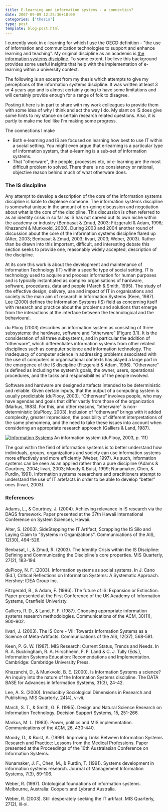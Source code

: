 ```yaml
---
title: E-learning and information systems - a connection?
date: 2007-09-09 12:25:36+10:00
categories: ['thesis']
type: post
template: blog-post.html
---
```

I currently work in e-learning for which I use the OECD definition - "the use of information and communication technologies to support and enhance learning and teaching". My original discipline as an academic is [the information systems discipline](http://www.isworld.org/). To some extent, I believe this background provides some useful insights that help with the implementation of e-learning within a university context.

The following is an excerpt from my thesis which attempts to give my perceptions of the information systems discipline. It was written at least 3 or 4 years ago and is almost certainly going to have some limitations and will certainly provide enough for a range of folk to disagree.

Posting it here is in part to share with my work colleagues to provide them with some idea of why I think and act the way I do. My slant on IS does give some hints to my stance on certain research related questions. Also, it is partly to make me feel like I'm making some progress.

The connections I make

- Both e-learning and IS are focused on learning how best to use IT within a social setting. You might even argue that e-learning is a particular type of information system, that e-learning is a sub-set of information systems.
- That "otherware", the people, processes etc, or e-learning are the most difficult problem to solved. There there is no consistency or rational, objective reason behind much of what otherware does.

### The IS discipline

Any attempt to develop a description of the core of the information systems discipline is liable to displease someone. The information systems discipline is somewhat unique in the amount of on-going discussion and negotiation about what is the core of the discipline. This discussion is often referred to as an identity crisis in so far as IS has not carved out its own niche within the academy or industry (Benbasat & Zmud, 2003; Fitzgerald & Adam, 1996; Khazanchi & Munkvold, 2000). During 2003 and 2004 another round of discussion about the core of the information systems discipline flared up (Alter, 2003; Benbasat & Zmud, 2003; Iivari, 2003; Weber, 2003). Rather than be drawn into this important, difficult, and interesting debate this section seeks to provide one, reasonably widely accepted, description of the discipline.

At its core this work is about the development and maintenance of Information Technology (IT) within a specific type of social setting. IT is technology used to acquire and process information for human purposes and is typically instantiated as complex organisations of hardware, software, procedures, data and people (March & Smith, 1995). The study of the effective design, delivery, use and impact of IT in organisations and society is the main aim of research in Information Systems (Keen, 1987). Lee (2000) defines the Information Systems (IS) field as concerning itself with research and practice about the problems and solutions that emerge from the interactions at the interface between the technological and the behavioural.

du Plooy (2003) describes an information system as consisting of three subsystems: the hardware, software and “otherware” (Figure 3.1). It is the consideration of all three subsystems, and in particular the addition of “otherware”, which differentiates information systems from other related disciplines such as computer science and information technology. The inadequacy of computer science in addressing problems associated with the use of computers in organisational contexts has played a large part in the emergence of the IS discipline (Fitzgerald & Adam, 1996). “Otherware” is defined as including the system’s goals, the owner, users, operational procedures, and the tasks and responsibilities of the people involved.

Software and hardware are designed artefacts intended to be deterministic and reliable. Given certain inputs, that the output of a computing system is usually predictable (duPlooy, 2003). “Otherware” involves people, who may have agendas and goals that differ vastly from those of the organization (Markus, 1983). For this, and other reasons, “otherware” is non-deterministic (duPlooy, 2003). Inclusion of “otherware” brings with it added complexity, greater imprecision, the possibility of different interpretations of the same phenomena, and the need to take these issues into account when considering an appropriate research approach (Galliers & Land, 1987).

[![Information Systems](http://cq-pan.cqu.edu.au/david-jones/blog/wp-content/uploads/2007/09/image001.gif)](http://cq-pan.cqu.edu.au/david-jones/blog/wp-content/uploads/2007/09/image001.gif "Information Systems") An information system (duPlooy, 2003, p. 111)

The goal within the field of information systems is to better understand how individuals, groups, organizations and society can use information systems more effectively and more efficiently (Weber, 1997). As such, information systems can be seen as an applied rather than a pure discipline (Adams & Courtney, 2004; Iivari, 2003; Moody & Buist, 1999; Nunamaker, Chen, & Purdin, 1991). Information systems researchers and practitioners attempt to understand the use of IT artefacts in order to be able to develop “better” ones (Iivari, 2003).

### References

Adams, L., & Courtney, J. (2004). Achieving relevance in IS research via the DAGS framework. Paper presented at the 37th Hawaii International Conference on System Sciences, Hawaii.

Alter, S. (2003). SideStepping the IT Artifact, Scrapping the IS Silo and Laying Claim to "Systems in Organizations". Communications of the AIS, 12(30), 494-526.

Benbasat, I., & Zmud, R. (2003). The Identity Crisis within the IS Discipline: Defining and Communicating the Discipline's core properties. MIS Quarterly, 27(2), 183-194.

duPlooy, N. F. (2003). Information systems as social systems. In J. Cano (Ed.), Critical Reflections on Information Systems: A Systematic Approach. Hershey: IDEA Group Inc.

Fitzgerald, B., & Adam, F. (1996). The future of IS: Expansion or Extinction. Paper presented at the First Conference of the UK Academy of Information Systems, Cranfield Univeristy.

Galliers, R. D., & Land, F. F. (1987). Choosing appropriate information systems research methodologies. Communications of the ACM, 30(11), 900-902.

Iivari, J. (2003). The IS Core - VII: Towards Information Systems as a Science of Meta-Artifacts. Communications of the AIS, 12(37), 568-581.

Keen, P. G. W. (1987). MIS Research: Current Status, Trends and Needs. In R. A. Buckingham, R. A. Hirschheim, F. F. Land & C. J. Tully (Eds.), Information Systems Education: Recomendations and Implementation. Cambridge: Cambridge University Press.

Khazanchi, D., & Munkvold, B. E. (2000). Is Information Systems a science? An inquiry into the nature of the Information Systems discipline. The DATA BASE for Advances in Information Systems, 31(3), 24-42.

Lee, A. S. (2000). Irreducibly Sociological Dimensions in Research and Publishing. MIS Quarterly, 24(4), v-vii.

March, S. T., & Smith, G. F. (1995). Design and Natural Science Research on Information Technology. Decision Support Systems, 15, 251-266.

Markus, M. L. (1983). Power, politics and MIS implementation. Communications of the ACM, 26, 430-440.

Moody, D., & Buist, A. (1999). Improving Links Between Information Systems Research and Practice: Lessons from the Medical Professions. Paper presented at the Proceedings of the 10th Australasian Conference on Information Systems.

Nunamaker, J. F., Chen, M., & Purdin, T. (1991). Systems development in information systems research. Journal of Management Information Systems, 7(3), 89-106.

Weber, R. (1997). Ontological foundations of information systems. Melbourne, Australia: Coopers and Lybrand Australia.

Weber, R. (2003). Still desperately seeking the IT artifact. MIS Quarterly, 27(2), iii-xi.